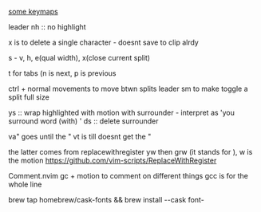 [some keymaps](https://youtu.be/vdn_pKJUda8)

leader nh :: no highlight

x is to delete a single character - doesnt save to clip alrdy

s - v, h, e(qual width), x(close current split)

t for tabs (n is next, p is previous

ctrl + normal movements to move btwn splits
leader sm to make toggle a split full size

ys<motion><surrounder> :: wrap highlighted with motion with surrounder   - interpret as 'you surround word (with) <surrounder>'
ds<surrounder> :: delete surrounder

va" goes until the " vt is till doesnt get the "

the latter comes from replacewithregister
yw then grw (it stands for ), w is the motion
https://github.com/vim-scripts/ReplaceWithRegister

Comment.nvim
gc + motion to comment on different things
gcc is for the whole line

brew tap homebrew/cask-fonts && brew install --cask font-

